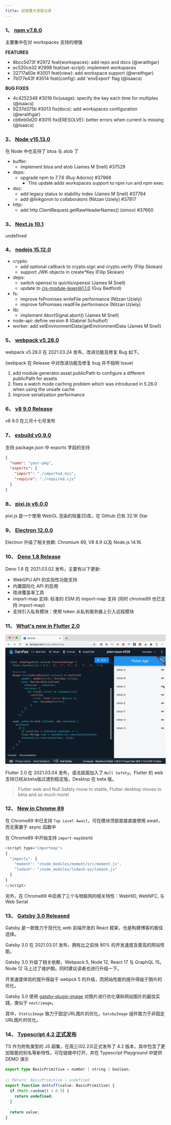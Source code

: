 ```yaml
---
title: 前端重大发版记录
---
```




### **1、 [npm v7.8.0](https://github.com/npm/cli/releases/tag/v7.8.0)**

主要集中在对 workspaces 支持的增强

**FEATURES**

+ 8bcc5d73f #2972 feat(workspaces): add repo and docs (@wraithgar)
+ ec520ce32 #2998 feat(set-script): implement workspaces
+ 32717a60e #3001 feat(view): add workspace support (@wraithgar)
+ 7b177e43f #3014 feat(config): add 'envExport' flag (@isaacs)

**BUG FIXES**

+ 4c4252348 #3016 fix(usage): specify the key each time for multiples (@isaacs)
+ 9237d375b #3013 fix(docs): add workspaces configuration (@wraithgar)
+ cb6eb0d20 #3015 fix(ERESOLVE): better errors when current is missing (@isaacs)




    

### **2、 [Node v15.13.0](https://nodejs.org/en/blog/release/v15.13.0/)**

在 Node 中也支持了 btoa 与 atob 了

+ buffer:
  + implement btoa and atob (James M Snell) #37529
+ deps:
  + upgrade npm to 7.7.6 (Ruy Adorno) #37968
    + This update adds workspaces support to npm run and npm exec
+ doc:
  + add legacy status to stability index (James M Snell) #37784
  + add @linkgoron to collaborators (Nitzan Uziely) #37817
+ http:
  + add http.ClientRequest.getRawHeaderNames() (simov) #37660




    

### **3、 [Next.js 10.1](https://nextjs.org/blog/next-10-1)**

undefined



    

### **4、 [nodejs 15.12.0](https://github.com/nodejs/node/releases/tag/v15.12.0)**

+ crypto:
  + add optional callback to crypto.sign and crypto.verify (Filip Skokan)
  + support JWK objects in create*Key (Filip Skokan)
+ deps:
  + switch openssl to quictls/openssl (James M Snell)
  + update to cjs-module-lexer@1.1.0 (Guy Bedford)
+ fs:
  + improve fsPromises writeFile performance (Nitzan Uziely)
  + improve fsPromises readFile performance (Nitzan Uziely)
+ lib:
  + implement AbortSignal.abort() (James M Snell)
+ node-api:
  define version 8 (Gabriel Schulhof)
+ worker:
  add setEnvironmentData/getEnvironmentData (James M Snell)




    

### **5、 [webpack v5.28.0](https://github.com/webpack/webpack/releases/tag/v5.28.0)**

webpack v5.28.0 在 2021.03.24 发布，改进功能及修复 Bug 如下。

(webpack 在 Release 中对改进功能及修复 bug 并不指明 Issue)

1. add module.generator.asset.publicPath to configure a different publicPath for assets
1. fixes a watch mode caching problem which was introduced in 5.26.0 when using the unsafe cache
1. improve serialization performance




    

### **6、 [v8 9.0 Release](https://v8.dev/blog/v8-release-90)**

v8 9.0 在三月十七号发布




    

### **7、 [esbuild v0.9.0](https://github.com/evanw/esbuild/releases/tag/v0.9.0)**

支持 package.json 中 exports 字段的支持

``` json
{
  "name": "your-pkg",
  "exports": {
    "import": "./imported.mjs",
    "require": "./required.cjs"
  }
}
```




    

### **8、 [pixi.js v6.0.0](https://github.com/pixijs/pixi.js/releases/tag/v6.0.0)**

pixi.js 是一个使用 WebGL 渲染的轻量2D库，在 Github 已有 32.1K Star



    

### **9、 [Electron 12.0.0](https://www.electronjs.org/blog/electron-12-0)**

Electron 升级了相关依赖: Chromium 89, V8 8.9 以及 Node.js 14.16.



    

### **10、 [Deno 1.8 Release](https://deno.land/posts/v1.8)**

Deno 1.8 在 2021.03.02 发布，主要有以下更新:

+ WebGPU API 的实验性功能支持
+ 内置国际化 API 的启用
+ 改进覆盖率工具
+ import-map 支持: 标准的 ESM 的 import-map 支持 (同时 chrome89 也已支持 import-map)
+ 支持引入私有模块：使用 token 从私有服务器上引入远程模块




    

### **11、 [What's new in Flutter 2.0](https://medium.com/flutter/whats-new-in-flutter-2-0-fe8e95ecc65)**

![Fulter APP](./assets/flutter-app.gif)

Flutter 2.0 在 2021.03.04 发布，语法层面加入了 `Null Safety`。Flutter 的 web 支持已经从beta版过渡到稳定版，Desktop 在 beta 版。

> Flutter web and Null Safety move to stable, Flutter desktop moves to beta and so much more!




    

### **12、 [New in Chrome 89](https://developer.chrome.com/blog/new-in-chrome-89/)**

在 Chrome89 中已支持 `Top Level Await`，可在模块顶部直接直接使用 await，而无需置于 async 函数中

在 Chrome89 中开始支持 `import-map`(esm)

``` js
<script type="importmap">
{
  "imports": {
    "moment": "/node_modules/moment/src/moment.js",
    "lodash": "/node_modules/lodash-es/lodash.js"
  }
}
</script>
```

另外，在 Chrome89 中启用了三个与物联网的相关特性：WebHID, WebNFC, 与 Web Serial 




    

### **13、 [Gatsby 3.0 Released](https://www.gatsbyjs.com/blog/gatsby-v3/)**

Gatsby 是一款致力于现代化 web 前端开发的 React 框架，也是构建博客的极佳选择。

Gatsby 3.0 在 2021.03.01 发布，拥有比之前快 80% 的开发速度及更高的网站性能。

Gatsby 3.0 升级了相关依赖，Webpack 5, Node 12, React 17 与 GraphQL 15。Node 12 马上过了维护期，同时建议读者也进行升级一下。

开发速度体验的提升得益于 webpck 5 的升级，而网站性能的提升得益于图片的优化。

Gatsby 3.0 使用 [gatsby-plugin-image](https://www.gatsbyjs.com/docs/reference/built-in-components/gatsby-plugin-image/) 对图片进行优化堪称网站图片的最佳实践，类似于 `next/image`。

其中，`StaticImage` 致力于固定URL图片的优化，`GatsbyImage` 组件致力于非固定URL图片的优化。




    

### **14、 [Typescript 4.2 正式发布](https://devblogs.microsoft.com/typescript/announcing-typescript-4-2/)**

TS 作为附有类型的 JS 超集，在周三(02.23)正式发布了 4.2 版本，其中包含了更加智能的别名等新特性，可在链接中打开，并在 Typescript Playground 中提供 DEMO 演示

``` ts
export type BasicPrimitive = number | string | boolean;

// Return: BasicPrimitive | undefined
export function doStuff(value: BasicPrimitive) {
  if (Math.random() < 0.5) {
    return undefined;
  }

  return value;
}
```




    
